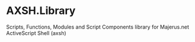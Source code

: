 # AXSH.Library
Scripts, Functions, Modules and Script Components library for Majerus.net ActiveScript Shell (axsh)
